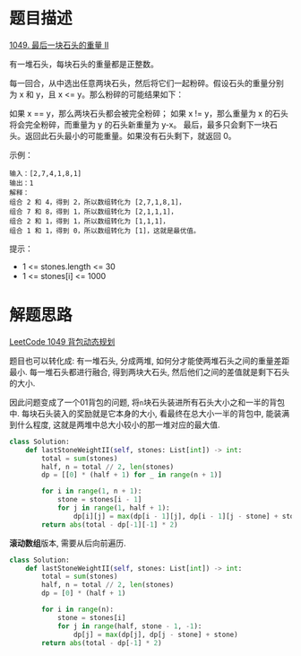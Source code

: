 # 题目描述

[1049. 最后一块石头的重量 II](https://leetcode-cn.com/problems/last-stone-weight-ii/)

有一堆石头，每块石头的重量都是正整数。

每一回合，从中选出任意两块石头，然后将它们一起粉碎。假设石头的重量分别为 x 和 y，且 x <= y。那么粉碎的可能结果如下：

如果 x == y，那么两块石头都会被完全粉碎；
如果 x != y，那么重量为 x 的石头将会完全粉碎，而重量为 y 的石头新重量为 y-x。
最后，最多只会剩下一块石头。返回此石头最小的可能重量。如果没有石头剩下，就返回 0。

示例：
```
输入：[2,7,4,1,8,1]
输出：1
解释：
组合 2 和 4，得到 2，所以数组转化为 [2,7,1,8,1]，
组合 7 和 8，得到 1，所以数组转化为 [2,1,1,1]，
组合 2 和 1，得到 1，所以数组转化为 [1,1,1]，
组合 1 和 1，得到 0，所以数组转化为 [1]，这就是最优值。
```

提示：

- 1 <= stones.length <= 30
- 1 <= stones[i] <= 1000

# 解题思路

[LeetCode 1049 背包动态规划](https://www.cnblogs.com/19990219073x/p/10989013.html)

题目也可以转化成: 有一堆石头, 分成两堆, 如何分才能使两堆石头之间的重量差距最小. 每一堆石头都进行融合, 得到两块大石头, 然后他们之间的差值就是剩下石头的大小.

因此问题变成了一个01背包的问题, 将`n`块石头装进所有石头大小之和一半的背包中. 每块石头装入的奖励就是它本身的大小, 看最终在总大小一半的背包中, 能装满到什么程度, 这就是两堆中总大小较小的那一堆对应的最大值.

```python
class Solution:
    def lastStoneWeightII(self, stones: List[int]) -> int:
        total = sum(stones)
        half, n = total // 2, len(stones)
        dp = [[0] * (half + 1) for _ in range(n + 1)]

        for i in range(1, n + 1):
            stone = stones[i - 1]
            for j in range(1, half + 1):
                dp[i][j] = max(dp[i - 1][j], dp[i - 1][j - stone] + stone) if j >= stone else dp[i - 1][j]
        return abs(total - dp[-1][-1] * 2)
```

**滚动数组**版本, 需要从后向前遍历.

```python
class Solution:
    def lastStoneWeightII(self, stones: List[int]) -> int:
        total = sum(stones)
        half, n = total // 2, len(stones)
        dp = [0] * (half + 1)

        for i in range(n):
            stone = stones[i]
            for j in range(half, stone - 1, -1):
                dp[j] = max(dp[j], dp[j - stone] + stone)
        return abs(total - dp[-1] * 2)
```
